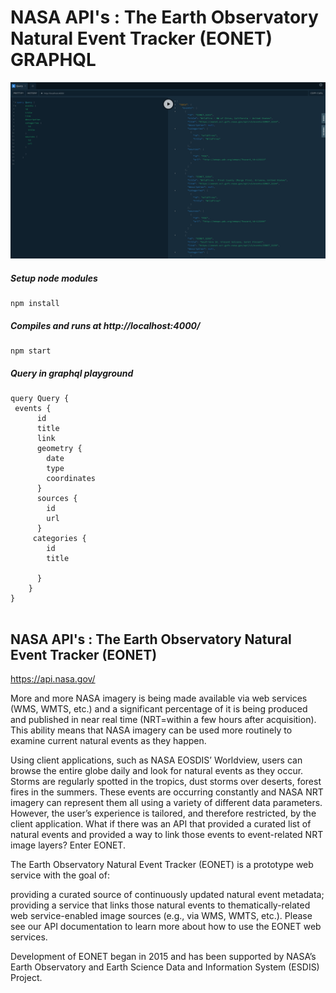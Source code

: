 # NASA API's : The Earth Observatory Natural Event Tracker (EONET) GRAPHQL

<img src="./screen.png" width="750" alt="screen.png">

##### Setup node modules

```
npm install
```

##### Compiles and runs at http://localhost:4000/

```
npm start
```

##### Query in graphql playground

```
query Query {
 events {
      id
      title
      link
      geometry {
        date
        type
        coordinates
      }
      sources {
        id
        url
      }
     categories {
        id
        title

      }
    }
}


```

## NASA API's : The Earth Observatory Natural Event Tracker (EONET)

https://api.nasa.gov/

More and more NASA imagery is being made available via web services (WMS, WMTS, etc.) and a significant percentage of it is being produced and published in near real time (NRT=within a few hours after acquisition). This ability means that NASA imagery can be used more routinely to examine current natural events as they happen.

Using client applications, such as NASA EOSDIS’ Worldview, users can browse the entire globe daily and look for natural events as they occur. Storms are regularly spotted in the tropics, dust storms over deserts, forest fires in the summers. These events are occurring constantly and NASA NRT imagery can represent them all using a variety of different data parameters. However, the user’s experience is tailored, and therefore restricted, by the client application. What if there was an API that provided a curated list of natural events and provided a way to link those events to event-related NRT image layers? Enter EONET.

The Earth Observatory Natural Event Tracker (EONET) is a prototype web service with the goal of:

providing a curated source of continuously updated natural event metadata; providing a service that links those natural events to thematically-related web service-enabled image sources (e.g., via WMS, WMTS, etc.). Please see our API documentation to learn more about how to use the EONET web services.

Development of EONET began in 2015 and has been supported by NASA’s Earth Observatory and Earth Science Data and Information System (ESDIS) Project.
